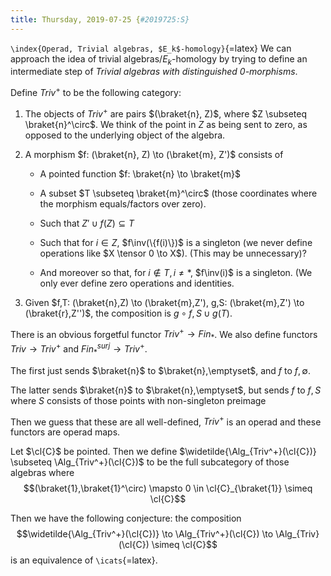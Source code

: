 ```yaml
---
title: Thursday, 2019-07-25 {#2019725:S}
---
```

`\index{Operad, Trivial algebras, $E_k$-homology}`{=latex} We can
approach the idea of trivial algebras/$E_k$-homology by trying to define
an intermediate step of *Trivial algebras with distinguished
$0$-morphisms*.

Define $Triv^+$ to be the following category:

1.  The objects of $Triv^+$ are pairs $(\braket{n}, Z)$, where
    $Z \subseteq \braket{n}^\circ$. We think of the point in $Z$ as
    being sent to zero, as opposed to the underlying object of the
    algebra.

2.  A morphism $f: (\braket{n}, Z) \to (\braket{m}, Z')$ consists of

    -   A pointed function $f: \braket{n} \to \braket{m}$

    -   A subset $T \subseteq \braket{m}^\circ$ (those coordinates where
        the morphism equals/factors over zero).

    -   Such that $Z' \cup f(Z) \subseteq T$

    -   Such that for $i\in Z$, $f\inv(\{f(i)\})$ is a singleton (we
        never define operations like $X \tensor 0 \to X$). (This may be
        unnecessary)?

    -   And moreover so that, for $i \notin T, i \neq *$, $f\inv(i)$ is
        a singleton. (We only ever define zero operations and
        identities.

3.  Given
    $f,T: (\braket{n},Z) \to (\braket{m},Z'), g,S: (\braket{m},Z') \to (\braket{r},Z'')$,
    the composition is $g\circ f, S \cup g(T)$.

There is an obvious forgetful functor $Triv^+ \to Fin_*$. We also define
functors $Triv \to Triv^+$ and $Fin_*^{surj} \to Triv^+$.

The first just sends $\braket{n}$ to $\braket{n},\emptyset$, and $f$ to
$f,\emptyset$.

The latter sends $\braket{n}$ to $\braket{n},\emptyset$, but sends $f$
to $f,S$ where $S$ consists of those points with non-singleton preimage

Then we guess that these are all well-defined, $Triv^+$ is an operad and
these functors are operad maps.

Let $\cl{C}$ be pointed. Then we define
$\widetilde{\Alg_{Triv^+}(\cl{C})} \subseteq \Alg_{Triv^+}(\cl{C})$ to
be the full subcategory of those algebras where
$$(\braket{1},\braket{1}^\circ) \mapsto 0 \in \cl{C}_{\braket{1}} \simeq \cl{C}$$

Then we have the following conjecture: the composition
$$\widetilde{\Alg_{Triv^+}(\cl{C})} \to \Alg_{Triv^+}(\cl{C}) \to \Alg_{Triv}(\cl{C}) \simeq \cl{C}$$
is an equivalence of `\icats`{=latex}.
